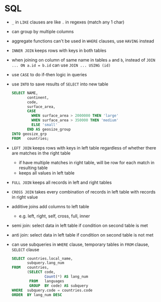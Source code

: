 # SQL

- `_` in `LIKE` clauses are like `.` in regexes (match any 1 char)
- can group by multiple columns
- aggregate functions can't be used in `WHERE` clauses, use `HAVING` instead

- `INNER JOIN` keeps rows with keys in both tables
- when joining on column of same name in tables `a` and `b`, instead of `JOIN ... ON a.id = b.id` can use `JOIN ... USING (id)`
- use `CASE` to do if-then logic in queries
- use `INTO` to save results of `SELECT` into new table

    ```sql
    SELECT NAME,
           continent,
           code,
           surface_area,
           CASE
             WHEN surface_area > 2000000 THEN 'large'
             WHEN surface_area > 350000 THEN 'medium'
             ELSE 'small'
           END AS geosize_group
    INTO geosize_grp
    FROM   countries;
    ```

- `LEFT JOIN` keeps rows with keys in left table regardless of whether there are matches in the right table
  - if have multiple matches in right table, will be row for each match in resulting table
  - keeps all values in left table

- `FULL JOIN` keeps all records in left and right tables

- `CROSS JOIN` takes every combination of records in left table with records in right value


- additive joins add columns to left table
  - e.g. left, right, self, cross, full, inner

- semi join: select data in left table if condition on second table is met
- anti join: select data in left table if condition on second table is not met


- can use subqueries in `WHERE` clause, temporary tables in `FROM` clause, `SELECT` clause

    ```sql
    SELECT countries.local_name,
           subquery.lang_num
    FROM   countries,
           (SELECT code,
                   Count(*) AS lang_num
            FROM   languages
            GROUP  BY code) AS subquery
    WHERE  subquery.code = countries.code
    ORDER  BY lang_num DESC
    ```

